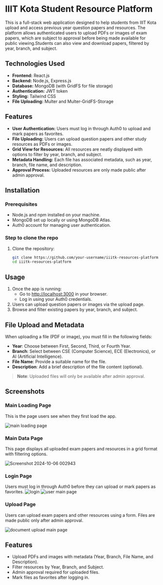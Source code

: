 # IIIT Kota Student Resource Platform

This is a full-stack web application designed to help students from IIIT Kota upload and 
access previous year question papers and resources. The platform allows authenticated users
to upload PDFs or images of exam papers, which are subject to approval before being made
available for public viewing.Students can also view and download papers, filtered by year,
branch, and subject.

## Technologies Used

- **Frontend:** React.js
- **Backend:** Node.js, Express.js
- **Database:** MongoDB (with GridFS for file storage)
- **Authentication:** JWT token
- **Styling:** Tailwind CSS
- **File Uploading:** Multer and Multer-GridFS-Storage

## Features

- **User Authentication:** Users must log in through Auth0 to upload and mark papers as favorites.
- **File Uploading:** Users can upload question papers and other study resources as PDFs or images.
- **Grid View for Resources:** All resources are neatly displayed with options to filter by year, branch, and subject.
- **Metadata Handling:** Each file has associated metadata, such as year, branch, file name, and description.
- **Approval Process:** Uploaded resources are only made public after admin approval.

## Installation

### Prerequisites

- Node.js and npm installed on your machine.
- MongoDB set up locally or using MongoDB Atlas.
- Auth0 account for managing user authentication.

### Step to clone the repo

1. Clone the repository:

   ```bash
   git clone https://github.com/your-username/iiitk-resources-platform.git
   cd iiitk-resources-platform
## Usage

1. Once the app is running:
   - Go to [http://localhost:3000](http://localhost:3000) in your browser.
   - Log in using your Auth0 credentials.
2. Users can upload question papers or images via the upload page.
3. Browse and filter existing papers by year, branch, and subject.

## File Upload and Metadata

When uploading a file (PDF or image), you must fill in the following fields:

- **Year**: Choose between First, Second, Third, or Fourth Year.
- **Branch**: Select between CSE (Computer Science), ECE (Electronics), or AI (Artificial Intelligence).
- **File Name**: Provide a suitable name for the file.
- **Description**: Add a brief description of the file content (optional).

> **Note**: Uploaded files will only be available after admin approval.

## Screenshots

### Main Loading Page
This is the page users see when they first load the app.

![main loading page](https://github.com/user-attachments/assets/38c89b82-0b11-449f-b785-2ec438ce27e2)


### Main Data Page
This page displays all uploaded exam papers and resources in a grid format with filtering options.

![Screenshot 2024-10-06 002943](https://github.com/user-attachments/assets/7fbfa99e-a3f3-48c1-b6e8-5980d30731f1)


### Login Page
Users must log in through Auth0 before they can upload or mark papers as favorites.
![login](https://github.com/user-attachments/assets/5b3a1779-0a86-4135-99ab-5053ad3f3988)
![user main page](https://github.com/user-attachments/assets/8c3a349c-b82a-49c3-b863-2701798ec5f4)



### Upload Page
Users can upload exam papers and other resources using a form. Files are made public only after admin approval.

![document upload main page](https://github.com/user-attachments/assets/395f89e8-cf0c-449e-b872-b0bd6e216874)


## Features

- Upload PDFs and images with metadata (Year, Branch, File Name, and Description).
- Filter resources by Year, Branch, and Subject.
- Admin approval required for uploaded files.
- Mark files as favorites after logging in.
